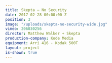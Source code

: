 ```yaml
---
title: Skepta — No Security
date: 2017-02-28 00:00:00 Z
position: 3
image: "/uploads/skepta-no-security-wide.jpg"
vimeo: 206030256
director: Matthew Walker + Skepta
production-company: Kode Media
equipment: Arri 416 - Kodak 500T
layout: project
is-shown: true
---
```


